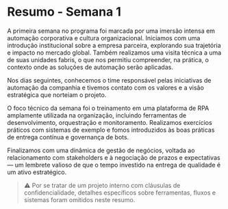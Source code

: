 # Resumo - Semana 1

A primeira semana no programa foi marcada por uma imersão intensa em automação corporativa e cultura organizacional. Iniciamos com uma introdução institucional sobre a empresa parceira, explorando sua trajetória e impacto no mercado global. Também realizamos uma visita técnica a uma de suas unidades fabris, o que nos permitiu compreender, na prática, o contexto onde as soluções de automação serão aplicadas.

Nos dias seguintes, conhecemos o time responsável pelas iniciativas de automação da companhia e tivemos contato com os valores e a visão estratégica que norteiam o projeto.

O foco técnico da semana foi o treinamento em uma plataforma de RPA amplamente utilizada na organização, incluindo ferramentas de desenvolvimento, orquestração e monitoramento. Realizamos exercícios práticos com sistemas de exemplo e fomos introduzidos às boas práticas de entrega contínua e governança de bots.

Finalizamos com uma dinâmica de gestão de negócios, voltada ao relacionamento com stakeholders e à negociação de prazos e expectativas — um lembrete valioso de que o tempo investido na entrega de qualidade é um ativo estratégico.

> ⚠️ Por se tratar de um projeto interno com cláusulas de confidencialidade, detalhes específicos sobre ferramentas, fluxos e sistemas foram omitidos neste resumo.
